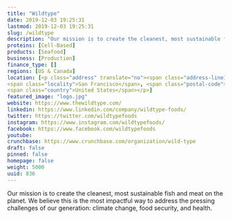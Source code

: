 ```yaml
---
title: "Wildtype"
date: 2019-12-03 19:25:31
lastmod: 2019-12-03 19:25:31
slug: /wildtype
description: "Our mission is to create the cleanest, most sustainable fish and meat on the planet. We believe this is the most impactful way to address the pressing challenges of our generation: climate change, food security, and health."
proteins: [Cell-Based]
products: [Seafood]
business: [Production]
finance_type: []
regions: [US & Canada]
location: [<p class="address" translate="no"><span class="address-line1">Market Street</span><br>
<span class="locality">San Francisco</span>, <span class="postal-code">94102</span><br>
<span class="country">United States</span></p>]
featured_image: "logo.jpg"
website: https://www.thewildtype.com/
linkedin: https://www.linkedin.com/company/wildtype-foods/
twitter: https://twitter.com/wildtypefoods
instagram: https://www.instagram.com/wildtypefoods/
facebook: https://www.facebook.com/wildtypefoods
youtube: 
crunchbase: https://www.crunchbase.com/organization/wild-type
draft: false
pinned: false
homepage: false
weight: 5000
uuid: 836
---
```

Our mission is to create the cleanest, most sustainable fish and meat on the planet. We believe this is the most impactful way to address the pressing challenges of our generation: climate change, food security, and health.
